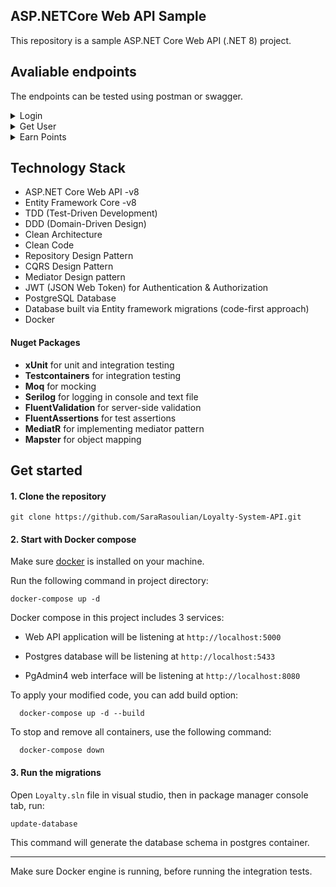 ## ASP.NETCore Web API Sample

This repository is a sample ASP.NET Core Web API (.NET 8) project.


## Avaliable endpoints

The endpoints can be tested using postman or swagger.


<details>
  
<summary>Login</summary>

```
Post    http://localhost:5000/api/identity/login
```

##### Input from body:

```
Content-Type: application/json
{
  "userName": "sara",
  "password": "123456"
}
```

</details>


<details>
  
<summary>Get User</summary>

 <h6>Needs authorization </h6>

```
GET    http://localhost:5000/api/users/{userId}
```


</details>



<details>
  
<summary>Earn Points</summary>

 <h6>Needs authorization </h6>

```
Post    http://localhost:5000/api/users/{userId}/earn
```

##### Input from body:

```
Content-Type: application/json
{
  "points": 100
}
```

</details>





## Technology Stack
  -	ASP.NET Core Web API -v8
  - Entity Framework Core -v8
  - TDD (Test-Driven Development)
  - DDD (Domain-Driven Design)
  - Clean Architecture
  - Clean Code
  - Repository Design Pattern
  - CQRS Design Pattern
  - Mediator Design pattern
  - JWT (JSON Web Token) for Authentication & Authorization
  - PostgreSQL Database
  - Database built via Entity framework migrations (code-first approach)
  - Docker

#### Nuget Packages
  - __xUnit__ for unit and integration testing
  - __Testcontainers__ for integration testing
  - __Moq__ for mocking
  - __Serilog__ for logging in console and text file
  - __FluentValidation__ for server-side validation
  - __FluentAssertions__ for test assertions
  - __MediatR__ for implementing mediator pattern
  - __Mapster__ for object mapping

      
## Get started

#### 1. Clone the repository

```
git clone https://github.com/SaraRasoulian/Loyalty-System-API.git
```
#### 2. Start with Docker compose

Make sure [docker](https://docs.docker.com/get-docker/) is installed on your machine.

Run the following command in project directory:

```
docker-compose up -d
```

Docker compose in this project includes 3 services:

- Web API application will be listening at `http://localhost:5000`

- Postgres database will be listening at `http://localhost:5433`

- PgAdmin4 web interface will be listening at `http://localhost:8080`


To apply your modified code, you can add build option:

```
  docker-compose up -d --build
```

To stop and remove all containers, use the following command:

```
  docker-compose down
```


#### 3. Run the migrations

Open `Loyalty.sln` file in visual studio, then in package manager console tab, run:

```
update-database
```

This command will generate the database schema in postgres container.

---

Make sure Docker engine is running, before running the integration tests.


